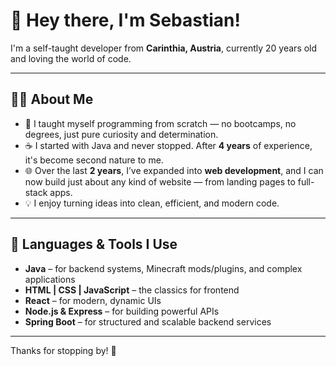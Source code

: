 # 👋 Hey there, I'm Sebastian!

I'm a self-taught developer from **Carinthia, Austria**, currently 20 years old and loving the world of code.

---

## 👨‍💻 About Me

- 🧠 I taught myself programming from scratch — no bootcamps, no degrees, just pure curiosity and determination.
- ☕ I started with Java and never stopped. After **4 years** of experience, it's become second nature to me.
- 🌐 Over the last **2 years**, I’ve expanded into **web development**, and I can now build just about any kind of website — from landing pages to full-stack apps.
- 💡 I enjoy turning ideas into clean, efficient, and modern code.

---

## 🧰 Languages & Tools I Use

- **Java** – for backend systems, Minecraft mods/plugins, and complex applications
- **HTML | CSS | JavaScript** – the classics for frontend
- **React** – for modern, dynamic UIs
- **Node.js & Express** – for building powerful APIs
- **Spring Boot** – for structured and scalable backend services

---

Thanks for stopping by! 🚀

